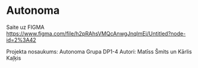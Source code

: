 # Autonoma
Saite uz FIGMA
https://www.figma.com/file/h2pRAhsVMQcAnwgJnqlmEj/Untitled?node-id=2%3A42

Projekta nosaukums:	Autonoma
Grupa	DP1-4
Autori:	Matīss Šmits un Kārlis Kaļķis